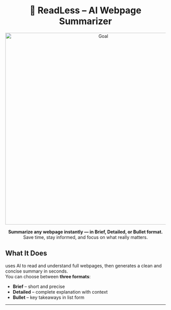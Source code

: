 <h1 align="center">🧠 ReadLess – AI Webpage Summarizer</h1>

<p align="center">
  <img src="goal.png" alt="Goal" width="600">
</p>

<p align="center">
  <b>Summarize any webpage instantly — in Brief, Detailed, or Bullet format.</b><br>
  Save time, stay informed, and focus on what really matters.
</p>



##  What It Does  
 uses AI to read and understand full webpages, then generates a clean and concise summary in seconds.  
You can choose between **three formats**:

-  **Brief** – short and precise  
-  **Detailed** – complete explanation with context  
-  **Bullet** – key takeaways in list form  

---
